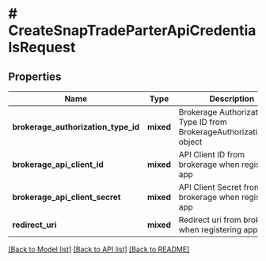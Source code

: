 # # CreateSnapTradeParterApiCredentialsRequest

## Properties

Name | Type | Description | Notes
------------ | ------------- | ------------- | -------------
**brokerage_authorization_type_id** | **mixed** | Brokerage Authorization Type ID from BrokerageAuthorizationType object | [optional]
**brokerage_api_client_id** | **mixed** | API Client ID from brokerage when registering app | [optional]
**brokerage_api_client_secret** | **mixed** | API Client Secret from brokerage when registering app | [optional]
**redirect_uri** | **mixed** | Redirect uri from brokerage when registering app | [optional]

[[Back to Model list]](../../README.md#models) [[Back to API list]](../../README.md#endpoints) [[Back to README]](../../README.md)
